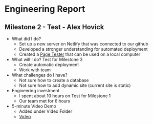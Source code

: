 # Engineering Report

## Milestone 2 - Test - Alex Hovick

* What did I do?
    * Set up a new server on Netlify that was connected to our github
    * Developed a stronger understanding for automated deployment
    * Created a [Page Tester](PageTester.md) that can be used on a local computer
* What will I do?  Test for Milestone 3
    * Create automatic deployment
    * Work with team
* What challenges do I have?
    * Not sure how to create a database
    * Not sure how to add dynamic site (current site is static)
* Engineering investment
    * I spent about 10 hours on Test for Milestone 1
    * Our team met for 6 hours 
* 5-minute Video Demo
    * Added under Video Folder
    * [Video](Video.md)
    